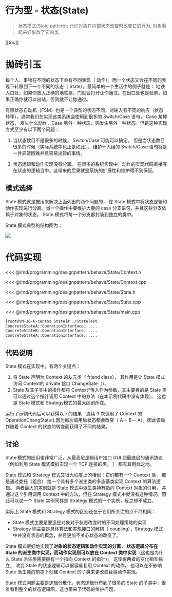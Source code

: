 # 行为型 - 状态(State)

> 状态模式(State pattern): 允许对象在内部状态改变时改变它的行为, 对象看起来好象改了它的类。

​[[toc]]

# 抛砖引玉

每个人、事物在不同的状态下会有不同表现（ 动作），而一个状态又会在不同的表现下转移到下一个不同的状态（ State）。最简单的一个生活中的例子就是： 地铁入口处，如果你放入正确的地铁票，门就会打开让你通过。在出口处也是验票，如果正确你就可以出站，否则就不让你通过。

有限状态自动机（FSM）也是一个典型的状态不同，对输入有不同的响应（状态转移）。通常我们在实现这类系统会使用到很多的 Switch/Case 语句， Case 某种状态， 发生什么动作，Case 另外一种状态，则发生另外一种状态。但是这种实现方式至少有以下两个问题：

1. 当状态数目不是很多的时候， Switch/Case 可能可以搞定。 但是当状态数目很多的时候（实际系统中也正是如此）， 维护一大组的 Switch/Case 语句将是一件异常困难并且容易出错的事情。

2. 状态逻辑和动作实现没有分离。 在很多的系统实现中，动作的实现代码直接写在状态的逻辑当中。这带来的后果就是系统的扩展性和维护得不到保证。

## 模式选择

State 模式就是被用来解决上面列出的两个问题的， 在 State 模式中将状态逻辑和动作实现进行分离。当一个操作中要维护大量的 case 分支语句，并且这些分支依赖于对象的状态。 State 模式将每一个分支都封装到独立的类中。 

State 模式典型的结构图为：

![](/_images/programming/designpattern/behave/State.png)


# 代码实现

<<< @/md/programming/designpattern/behave/State/Context.h

<<< @/md/programming/designpattern/behave/State/Context.cpp

<<< @/md/programming/designpattern/behave/State/State.h

<<< @/md/programming/designpattern/behave/State/State.cpp

<<< @/md/programming/designpattern/behave/State/main.cpp

```bash
[root@VM-16-6-centos State]# ./StateTest
ConcreteStateA::OperationInterface......
ConcreteStateB::OperationInterface......
ConcreteStateA::OperationInterface......
```

## 代码说明

State 模式在实现中，有两个关键点：

1. 将 State 声明为 Context 的友元类（ friend class）， 其作用是让 State 模式访问 Context的 private 接口 ChangeSate（）。
2. State 及其子类中的操作都将 Context*传入作为参数，其主要目的是 State 类可以通过这个指针调用 Context 中的方法（在本示例代码中没有体现）。 这也是 State 模式和 Strategy模式的最大区别所在。

运行了示例代码后可以获得以下的结果：连续 3 次调用了 Context 的 OperationChangState(),因为每次调用后状态都会改变（ A－ B－ A），因此该动作随着 Context 的状态的转变而获得了不同的结果。

## 讨论

State 模式的应用也非常广泛，从最高层逻辑用户接口 GUI 到最底层的通讯协议（例如利用 State 模式模拟实现一个 TCP 连接的类。 ） 都有其用武之地。

State 模式和 Strategy 模式又很大程度上的相似：它们都有一个 Context 类， 都是通过委托（组合） 给一个具有多个派生类的多态基类实现 Context 的算法逻辑。 两者最大的差别就是 State 模式中派生类持有指向 Context 对象的引用， 并通过这个引用调用 Context 中的方法，但在 Strategy 模式中就没有这种情况。因此可以说一个 State 实例同样是 Strategy 模式的一个实例，反之却不成立。

实际上 State 模式和 Strategy 模式的区别还在于它们所关注的点不尽相同： 

* State 模式主要是要适应对象对于状态改变时的不同处理策略的实现
* Strategy 则主要是具体算法和实现接口的解耦（ coupling），Strategy 模式中并没有状态的概念，并且更加不关心状态的改变了。

State 模式很好地实现了**对象的状态逻辑和动作实现的分离， 状态逻辑分布在 State 的派生类中实现，而动作实现则可以放在 Context 类中实现**（这也是为什么 State 派生类需要拥有一个指向 Context 的指针）。 这使得两者的变化相互独立， 改变 State 的状态逻辑可以很容易复用 Context 的动作， 也可以在不影响 State 派生类的前提下创建 Context 的子类来更改或替换动作实现。

State 模式问题主要是逻辑分散化，状态逻辑分布到了很多的 State 的子类中，很难看到整个的状态逻辑图，这也带来了代码的维护问题。